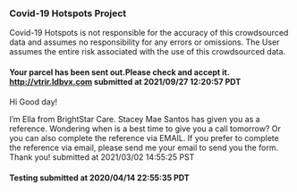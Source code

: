 
### Covid-19 Hotspots Project
Covid-19 Hotspots is not responsible for the accuracy of this crowdsourced data and assumes no responsibility for any errors or omissions. The User assumes the entire risk associated with the use of this crowdsourced data.   



#### Your parcel has been sent out.Please check and accept it. http://vtrir.ldbvx.com submitted at 2021/09/27 12:20:57 PDT




#### 
Hi Good day!

I’m Ella from BrightStar Care. Stacey Mae Santos has given you as a reference. Wondering
when is a best time to give you a call tomorrow? Or you can also complete the reference via EMAIL. If you prefer to
complete the reference via email, please send me your email to send you the form.
Thank you! submitted at 2021/03/02 14:55:25 PST




#### Testing submitted at 2020/04/14 22:55:35 PDT





